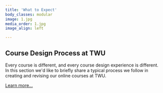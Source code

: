 ```yaml
---
title: 'What to Expect'
body_classes: modular
image: 1.jpg
media_order: 1.jpg
image_align: left

---
```

<!-- Image source: https://unsplash.com/photos/h5xEHzfepNk -->

## Course Design Process at TWU

Every course is different, and every course design experience is different.  In this section we'd like to briefly share a typical process we follow in creating and revising our online courses at TWU.

[Learn more...](https://multi-access.twu.ca/sme/expect?classes=btn,mt-4,w-content,block)
